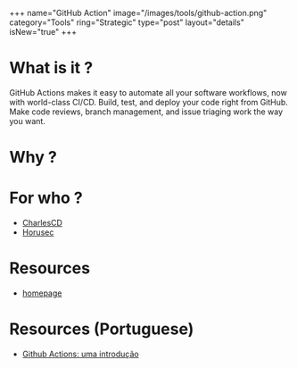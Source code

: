 +++
name="GitHub Action"
image="/images/tools/github-action.png"
category="Tools"
ring="Strategic"
type="post"
layout="details"
isNew="true"
+++

# What is it ?
GitHub Actions makes it easy to automate all your software workflows, now with world-class CI/CD. Build, test, and deploy your code right from GitHub. Make code reviews, branch management, and issue triaging work the way you want.


# Why ?


# For who ?
* [CharlesCD](https://charlescd.io/)
* [Horusec](https://horusec.io/site/)

# Resources
* [homepage](https://github.com/features/actions)

# Resources (Portuguese)
* [Github Actions: uma introdução](https://www.zup.com.br/blog/github-actions-ci-cd)
